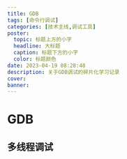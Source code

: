 ```yaml
---
title: GDB
tags: [命令行调试]
categories: [技术主线,调试工具]
poster:
  topic: 标题上方的小字
  headline: 大标题
  caption: 标题下方的小字
  color: 标题颜色
date: 2023-04-19 08:28:48
description: 关于GDB调试的碎片化学习记录
cover:
banner:
---
```


# GDB

## 多线程调试

